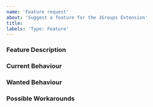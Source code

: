 ```yaml
---
name: 'Feature request'
about: 'Suggest a feature for the JGroups Extension'
title:
labels: 'Type: Feature'
---
```


<!-- Please use markdown (https://guides.github.com/features/mastering-markdown/) semantics throughout the feature description. -->

### Feature Description

<!-- 
    Please provide a description of the feature you envision.
    For example (pseudo-)code snippets showing what it might look like help us understand your suggestion better. 
-->

### Current Behaviour

<!-- Please share the current behaviour of the JGroups Extension around this topic, if applicable. -->

### Wanted Behaviour

<!-- Please described the desired outcome through the JGroups Extension around the suggested feature. -->

### Possible Workarounds

<!-- If applicable, share any workarounds for the described feature. -->
